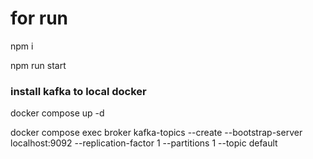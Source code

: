 # for run
npm i
 
npm run start

### install kafka to local docker
docker compose up -d

docker compose exec broker  kafka-topics --create   --bootstrap-server localhost:9092  --replication-factor 1  --partitions 1 --topic default

